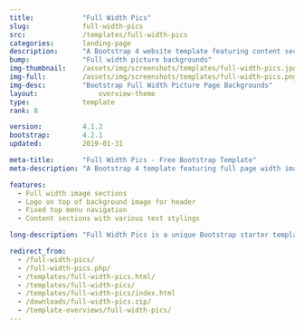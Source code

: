 ```yaml
---
title:            "Full Width Pics"
slug:             full-width-pics
src:              /templates/full-width-pics
categories:       landing-page
description:      "A Bootstrap 4 website template featuring content sections with full page width image backgrounds"
bump:             "Full width picture backgrounds"
img-thumbnail:    /assets/img/screenshots/templates/full-width-pics.jpg
img-full:         /assets/img/screenshots/templates/full-width-pics.png
img-desc:         "Bootstrap Full Width Picture Page Backgrounds"
layout:		    	  overview-theme
type:             template
rank: 8

version:          4.1.2
bootstrap:        4.2.1
updated:          2019-01-31

meta-title:       "Full Width Pics - Free Bootstrap Template"
meta-description: "A Bootstrap 4 template featuring full page width image backgrounds. All Start Bootstrap templates are free to download and open source."

features:
  - Full width image sections
  - Logo on top of background image for header
  - Fixed top menu navigation
  - Content sections with various text stylings

long-description: "Full Width Pics is a unique Bootstrap starter template for a landing page or a one page website. It features full width image sections with an option to include a logo in the header along with other custom design elements."

redirect_from:
  - /full-width-pics/
  - /full-width-pics.php/
  - /templates/full-width-pics.html/
  - /templates/full-width-pics/
  - /templates/full-width-pics/index.html
  - /downloads/full-width-pics.zip/
  - /template-overviews/full-width-pics/
---
```

